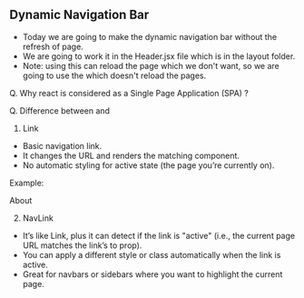 ## Dynamic Navigation Bar
- Today we are going to make the dynamic navigation bar without the refresh of page. 
- We are going to work it in the Header.jsx file which is in the layout folder.
- Note: <a> using this can reload the page which we don't want, so we are going to use the <NavLink> which doesn't reload the pages.


Q. Why react is considered as a Single Page Application (SPA) ? 


Q. Difference between <Link> and <NavLink>
1. Link
- Basic navigation link.
- It changes the URL and renders the matching component.
- No automatic styling for active state (the page you’re currently on).

Example:
<Link to="/about">About</Link>


2. NavLink
- It’s like Link, plus it can detect if the link is "active" (i.e., the current page URL matches the link’s to prop).
- You can apply a different style or class automatically when the link is active.
- Great for navbars or sidebars where you want to highlight the current page.